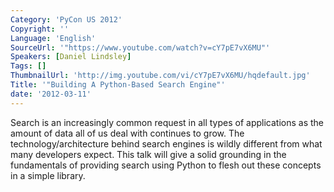 ```yaml
---
Category: 'PyCon US 2012'
Copyright: ''
Language: 'English'
SourceUrl: '"https://www.youtube.com/watch?v=cY7pE7vX6MU"'
Speakers: [Daniel Lindsley]
Tags: []
ThumbnailUrl: 'http://img.youtube.com/vi/cY7pE7vX6MU/hqdefault.jpg'
Title: '"Building A Python-Based Search Engine"'
date: '2012-03-11'
---
```

Search is an increasingly common request in all types of applications as the
amount of data all of us deal with continues to grow. The
technology/architecture behind search engines is wildly different from what
many developers expect. This talk will give a solid grounding in the
fundamentals of providing search using Python to flesh out these concepts in a
simple library.

